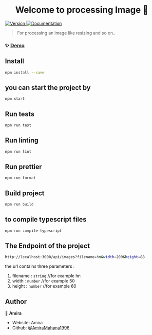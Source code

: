 <h1 align="center">Welcome to processing Image 👋</h1>
<p>
  <a href="https://www.npmjs.com/package/processing Image" target="_blank">
    <img alt="Version" src="https://img.shields.io/npm/v/processing Image.svg">
  </a>
  <a href="http://localhost:3000/api/images?filename=hn&width=200&height=88" target="_blank">
    <img alt="Documentation" src="https://img.shields.io/badge/documentation-yes-brightgreen.svg" />
  </a>
</p>

> For processing an image like resizing and so on..

### ✨ [Demo](localhost:3000)

## Install

```sh
npm install --save
```

## you can start the project by

```sh
npm start
```

## Run tests

```sh
npm run test
```

## Run linting

```sh
npm run lint
```

## Run prettier

```sh
npm run format
```
## Build project

```sh
npm run build
```

## to compile typescript files 


```sh
npm run compile-typescript
```

## The Endpoint of the project


```sh
http://localhost:3000/api/images?filename=hn&width=200&height=88
```
the url contains three parameters :
1. filename : `string` //for example hn<br /> 
2. width : `number`  //for example 50<br />
3. height : `number` //for example 60<br />


## Author

👤 **Amira**

* Website: Amira
* Github: [@AmiraMahana1996](https://github.com/AmiraMahana1996)




